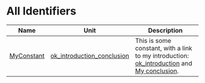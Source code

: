# All Identifiers


| Name | Unit | Description |
|---|---|---|
| [MyConstant](ok_introduction_conclusion.md#MyConstant) | [ok_introduction_conclusion](ok_introduction_conclusion.md) | This is some constant, with a link to my introduction: [ok\_introduction](ok_introduction.md) and [My conclusion](ok_conclusion.md). |
